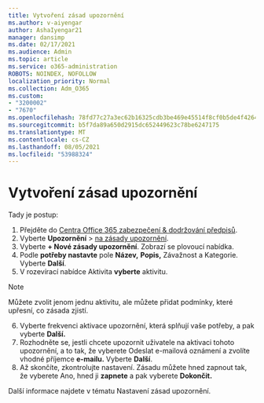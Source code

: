 ```yaml
---
title: Vytvoření zásad upozornění
ms.author: v-aiyengar
author: AshaIyengar21
manager: dansimp
ms.date: 02/17/2021
ms.audience: Admin
ms.topic: article
ms.service: o365-administration
ROBOTS: NOINDEX, NOFOLLOW
localization_priority: Normal
ms.collection: Adm_O365
ms.custom:
- "3200002"
- "7670"
ms.openlocfilehash: 78fd77c27a3ec62b16325cdb3be469e45514f8cf0b5de4f4264f080b23627eef
ms.sourcegitcommit: b5f7da89a650d2915dc652449623c78be6247175
ms.translationtype: MT
ms.contentlocale: cs-CZ
ms.lasthandoff: 08/05/2021
ms.locfileid: "53988324"
---
```

# <a name="create-an-alert-policy"></a>Vytvoření zásad upozornění

Tady je postup:

1. Přejděte do [Centra Office 365 zabezpečení & dodržování předpisů](https://go.microsoft.com/fwlink/p/?linkid=2077143).
1. Vyberte **Upozornění**  >  [na zásady upozornění](https://go.microsoft.com/fwlink/?linkid=2103208).
1. Vyberte **+ Nové zásady upozornění**. Zobrazí se plovoucí nabídka.
1. Podle **potřeby nastavte** pole **Název,** **Popis,** Závažnost a Kategorie.  Vyberte **Další**.
1. V rozevírací nabídce Aktivita **vyberte** aktivitu.
> [!NOTE]
>  Můžete zvolit jenom jednu aktivitu, ale můžete přidat podmínky, které upřesní, co zásada zjistí.
6. Vyberte frekvenci aktivace upozornění, která splňují vaše potřeby, a pak vyberte **Další.**
7. Rozhodněte se, jestli chcete upozornit uživatele  na aktivaci tohoto upozornění, a to tak, že vyberete Odeslat e-mailová oznámení a zvolíte vhodné příjemce **e-mailu.** Vyberte **Další**.
8. Až skončíte, zkontrolujte nastavení. Zásadu můžete hned zapnout tak, že vyberete Ano, hned ji **zapnete** a pak vyberete **Dokončit.**

Další informace najdete v tématu Nastavení zásad upozornění.


